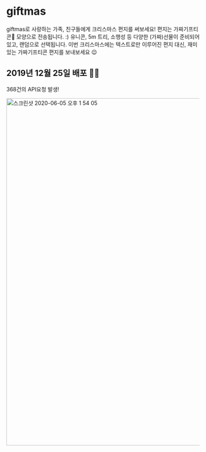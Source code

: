 # giftmas
giftmas로 사랑하는 가족, 친구들에게 크리스마스 편지를 써보세요!
편지는 가짜기프티콘🎁 모양으로 전송됩니다. :)
유니콘, 5m 트리, 소행성 등 다양한 (가짜)선물이 준비되어있고, 랜덤으로 선택됩니다.
이번 크리스마스에는 텍스트로만 이루어진 편지 대신, 재미있는 가짜기프티콘 편지를 보내보세요 😉


## 2019년 12월 25일 배포 🤶🏻
368건의 API요청 발생!
<div>
<img width="906" alt="스크린샷 2020-06-05 오후 1 54 05" src="https://user-images.githubusercontent.com/34891481/83838456-322a6a80-a734-11ea-90bb-c29d4f81b986.png">
</div>
